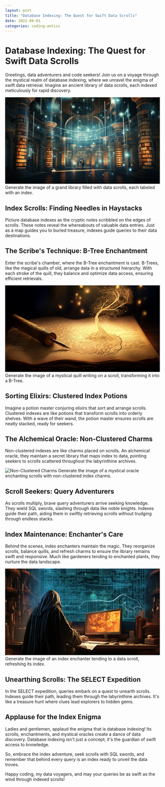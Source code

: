 ```yaml
---
layout: post
title: "Database Indexing: The Quest for Swift Data Scrolls"
date: 2022-04-01
categories: coding-antics
---
```


# Database Indexing: The Quest for Swift Data Scrolls

Greetings, data adventurers and code seekers! Join us on a voyage through the mystical realm of database indexing, where we unravel the enigma of swift data retrieval. Imagine an ancient library of data scrolls, each indexed meticulously for rapid discovery.

![Indexing Library](/assets/images/indexing_library.png)
Generate the image of a grand library filled with data scrolls, each labeled with an index.

## Index Scrolls: Finding Needles in Haystacks

Picture database indexes as the cryptic notes scribbled on the edges of scrolls. These notes reveal the whereabouts of valuable data entries. Just as a map guides you to buried treasure, indexes guide queries to their data destinations.

## The Scribe's Technique: B-Tree Enchantment

Enter the scribe's chamber, where the B-Tree enchantment is cast. B-Trees, like the magical quills of old, arrange data in a structured hierarchy. With each stroke of the quill, they balance and optimize data access, ensuring efficient retrievals.

![B-Tree Enchantment](/assets/images/btree_enchantment.png)
Generate the image of a mystical quill writing on a scroll, transforming it into a B-Tree.

## Sorting Elixirs: Clustered Index Potions

Imagine a potion master conjuring elixirs that sort and arrange scrolls. Clustered indexes are like potions that transform scrolls into orderly shelves. With a wave of their wand, the potion master ensures scrolls are neatly stacked, ready for seekers.

## The Alchemical Oracle: Non-Clustered Charms

Non-clustered indexes are like charms placed on scrolls. An alchemical oracle, they maintain a secret library that maps index to data, pointing seekers to scrolls scattered throughout the labyrinthine archives.

![Non-Clustered Charms](/assets/images/nonclustered_charms.png)
Generate the image of a mystical oracle enchanting scrolls with non-clustered index charms.

## Scroll Seekers: Query Adventurers

As scrolls multiply, brave query adventurers arrive seeking knowledge. They wield SQL swords, slashing through data like noble knights. Indexes guide their path, aiding them in swiftly retrieving scrolls without trudging through endless stacks.

## Index Maintenance: Enchanter's Care

Behind the scenes, index enchanters maintain the magic. They reorganize scrolls, balance quills, and refresh charms to ensure the library remains swift and responsive. Much like gardeners tending to enchanted plants, they nurture the data landscape.

![Index Enchanter](/assets/images/index_enchanter.png)
Generate the image of an index enchanter tending to a data scroll, refreshing its index.

## Unearthing Scrolls: The SELECT Expedition

In the SELECT expedition, queries embark on a quest to unearth scrolls. Indexes guide their path, leading them through the labyrinthine archives. It's like a treasure hunt where clues lead explorers to hidden gems.

## Applause for the Index Enigma

Ladies and gentlemen, applaud the enigma that is database indexing! Its scrolls, enchantments, and mystical oracles create a dance of data discovery. Database indexing isn't just a concept; it's the guardian of swift access to knowledge.

So, embrace the index adventure, seek scrolls with SQL swords, and remember that behind every query is an index ready to unveil the data troves.

Happy coding, my data voyagers, and may your queries be as swift as the wind through indexed scrolls!
